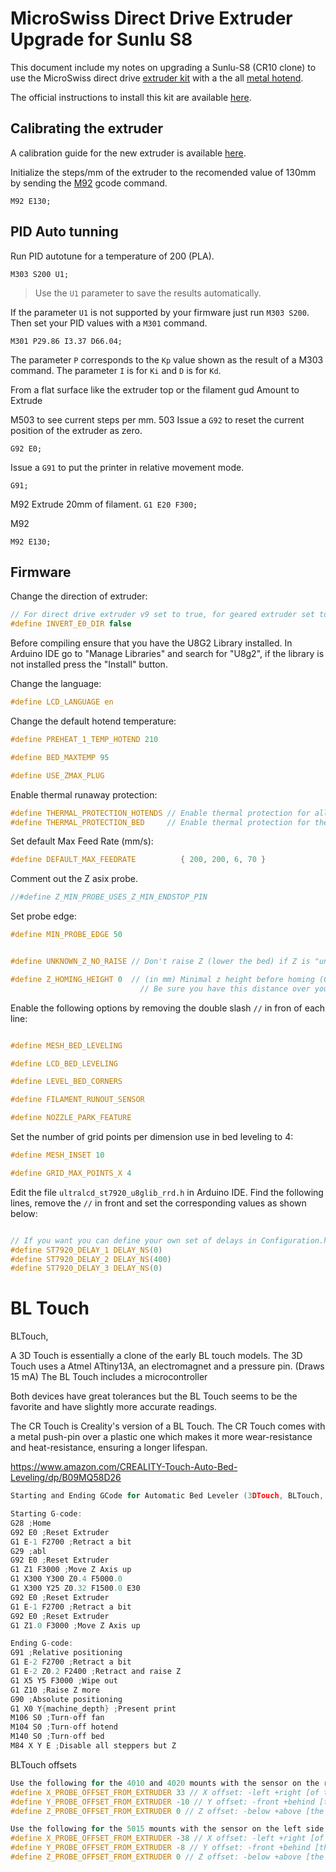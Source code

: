 # MicroSwiss Direct Drive Extruder Upgrade for Sunlu S8 #

This document include my notes on upgrading a Sunlu-S8 (CR10 clone) to use the MicroSwiss direct drive [extruder kit](https://store.micro-swiss.com/collections/extruders/products/micro-swiss-direct-drive-extruder) with a the all [metal hotend](https://store.micro-swiss.com/collections/all-metal-hotend-kits/products/all-metal-hotend-kit-for-cr-10).

The official instructions to install this kit are available [here](https://cdn.shopify.com/s/files/1/1210/0176/files/Micro_Swiss_Direct_Drive_Extruder_Installation_Instructions.pdf?v=1592671102).

## Calibrating the extruder ##

A calibration guide for the new extruder is available [here](https://all3dp.com/2/extruder-calibration-6-easy-steps-2/).

Initialize the steps/mm of the extruder to the recomended value of 130mm by sending the [M92](https://marlinfw.org/docs/gcode/M092.html) gcode command.
```
M92 E130;
```

## PID Auto tunning ##

Run PID autotune for a temperature of 200 (PLA).

```
M303 S200 U1;
```

> Use the `U1` parameter to save the results automatically.

If the parameter `U1` is not supported by your firmware just run `M303 S200`. Then set your PID values with a `M301` command.

```
M301 P29.86 I3.37 D66.04;
```

The parameter `P` corresponds to the `Kp` value shown as the result of a M303 command. The parameter `I` is for `Ki` and `D` is for `Kd`.


From a flat surface like the extruder top or the filament gud
Amount to Extrude

M503 to see current steps per mm.
503
Issue a `G92` to reset the current position of the extruder as zero.

`G92 E0;` 

Issue a `G91` to put the printer in relative movement mode.

```
G91;
```
M92
Extrude 20mm of filament.
`G1 E20 F300;`

M92
```
M92 E130;
```



## Firmware ##

Change the direction of extruder:
```c
// For direct drive extruder v9 set to true, for geared extruder set to false.
#define INVERT_E0_DIR false
```



Before compiling ensure that you have the U8G2 Library installed. In Arduino IDE go to "Manage Libraries" and search for "U8g2", if the library is not installed press the "Install" button.


Change the language:
```c
#define LCD_LANGUAGE en
```

Change the default hotend temperature:
```c
#define PREHEAT_1_TEMP_HOTEND 210

#define BED_MAXTEMP 95

#define USE_ZMAX_PLUG
```


Enable thermal runaway protection:
```c
#define THERMAL_PROTECTION_HOTENDS // Enable thermal protection for all extruders
#define THERMAL_PROTECTION_BED     // Enable thermal protection for the heated bed
```

Set default Max Feed Rate (mm/s):
```c
#define DEFAULT_MAX_FEEDRATE          { 200, 200, 6, 70 }
```

Comment out the Z asix probe.
```c
//#define Z_MIN_PROBE_USES_Z_MIN_ENDSTOP_PIN
```

Set probe edge:
```c
#define MIN_PROBE_EDGE 50
```

```c

#define UNKNOWN_Z_NO_RAISE // Don't raise Z (lower the bed) if Z is "unknown." For beds that fall when Z is powered off.

#define Z_HOMING_HEIGHT 0  // (in mm) Minimal z height before homing (G28) for Z clearance above the bed, clamps, ...
                             // Be sure you have this distance over your Z_MAX_POS in case.
```                         

Enable the following options by removing the double slash `//` in fron of each line:
```c

#define MESH_BED_LEVELING

#define LCD_BED_LEVELING

#define LEVEL_BED_CORNERS

#define FILAMENT_RUNOUT_SENSOR

#define NOZZLE_PARK_FEATURE
```

Set the number of grid points per dimension use in bed leveling to 4:

```c
#define MESH_INSET 10

#define GRID_MAX_POINTS_X 4
```

Edit the file `ultralcd_st7920_u8glib_rrd.h` in Arduino IDE. Find the following lines, remove the `//` in front and set the corresponding values as shown below:
```c

// If you want you can define your own set of delays in Configuration.h
#define ST7920_DELAY_1 DELAY_NS(0)
#define ST7920_DELAY_2 DELAY_NS(400)
#define ST7920_DELAY_3 DELAY_NS(0)

```


# BL Touch

BLTouch, 

A 3D Touch is essentially a clone of the early BL touch models. The 3D Touch uses a Atmel ATtiny13A, an electromagnet and a pressure pin. (Draws 15 mA)
The BL Touch includes a microcontroller 

Both devices have great tolerances but the BL Touch seems to be the favorite and have slightly more accurate readings.

The CR Touch is Creality's version of a BL Touch. The CR Touch comes with a metal push-pin over a plastic one which makes it more wear-resistance and heat-resistance, ensuring a longer lifespan.  

https://www.amazon.com/CREALITY-Touch-Auto-Bed-Leveling/dp/B09MQ58D26

```c
Starting and Ending GCode for Automatic Bed Leveler (3DTouch, BLTouch, CRTouch):

Starting G-code:
G28 ;Home
G92 E0 ;Reset Extruder
G1 E-1 F2700 ;Retract a bit
G29 ;abl
G92 E0 ;Reset Extruder
G1 Z1 F3000 ;Move Z Axis up
G1 X300 Y300 Z0.4 F5000.0
G1 X300 Y25 Z0.32 F1500.0 E30
G92 E0 ;Reset Extruder
G1 E-1 F2700 ;Retract a bit
G92 E0 ;Reset Extruder
G1 Z1.0 F3000 ;Move Z Axis up

Ending G-code:
G91 ;Relative positioning
G1 E-2 F2700 ;Retract a bit
G1 E-2 Z0.2 F2400 ;Retract and raise Z
G1 X5 Y5 F3000 ;Wipe out
G1 Z10 ;Raise Z more
G90 ;Absolute positioning
G1 X0 Y{machine_depth} ;Present print
M106 S0 ;Turn-off fan
M104 S0 ;Turn-off hotend
M140 S0 ;Turn-off bed
M84 X Y E ;Disable all steppers but Z
```

BLTouch offsets
```c
Use the following for the 4010 and 4020 mounts with the sensor on the right side.
#define X_PROBE_OFFSET_FROM_EXTRUDER 33 // X offset: -left +right [of the nozzle]
#define Y_PROBE_OFFSET_FROM_EXTRUDER -10 // Y offset: -front +behind [the nozzle]
#define Z_PROBE_OFFSET_FROM_EXTRUDER 0 // Z offset: -below +above [the nozzle]

Use the following for the 5015 mounts with the sensor on the left side.
#define X_PROBE_OFFSET_FROM_EXTRUDER -38 // X offset: -left +right [of the nozzle]
#define Y_PROBE_OFFSET_FROM_EXTRUDER -8 // Y offset: -front +behind [the nozzle]
#define Z_PROBE_OFFSET_FROM_EXTRUDER 0 // Z offset: -below +above [the nozzle]
```

